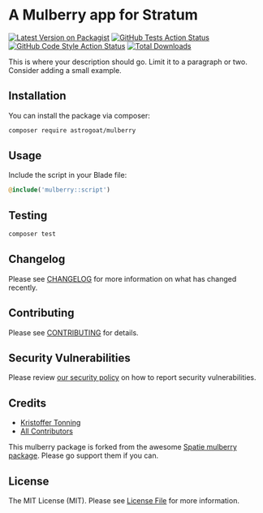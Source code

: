 # A Mulberry app for Stratum

[![Latest Version on Packagist](https://img.shields.io/packagist/v/astrogoat/mulberry.svg?style=flat-square)](https://packagist.org/packages/astrogoat/mulberry)
[![GitHub Tests Action Status](https://img.shields.io/github/workflow/status/astrogoat/mulberry/run-tests?label=tests)](https://github.com/astrogoat/mulberry/actions?query=workflow%3Arun-tests+branch%3Amain)
[![GitHub Code Style Action Status](https://img.shields.io/github/workflow/status/astrogoat/mulberry/Check%20&%20fix%20styling?label=code%20style)](https://github.com/astrogoat/mulberry/actions?query=workflow%3A"Check+%26+fix+styling"+branch%3Amain)
[![Total Downloads](https://img.shields.io/packagist/dt/astrogoat/mulberry.svg?style=flat-square)](https://packagist.org/packages/astrogoat/mulberry)

This is where your description should go. Limit it to a paragraph or two. Consider adding a small example.

## Installation

You can install the package via composer:

```bash
composer require astrogoat/mulberry
```

## Usage
Include the script in your Blade file:
```php
@include('mulberry::script')
```

## Testing

```bash
composer test
```

## Changelog

Please see [CHANGELOG](CHANGELOG.md) for more information on what has changed recently.

## Contributing

Please see [CONTRIBUTING](.github/CONTRIBUTING.md) for details.

## Security Vulnerabilities

Please review [our security policy](../../security/policy) on how to report security vulnerabilities.

## Credits

- [Kristoffer Tonning](https://github.com/astrogoat)
- [All Contributors](../../contributors)

This mulberry package is forked from the awesome [Spatie mulberry package](https://github.com/spatie/package-mulberry-laravel#support-us). Please go support them if you can.




## License

The MIT License (MIT). Please see [License File](LICENSE.md) for more information.
